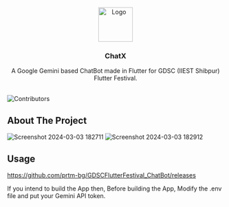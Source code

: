 <br/>
<p align="center">
  <a href="https://github.com/prtm-bg/GDSCFlutterFestival_ChatBot">
    <img src="https://cryptologos.cc/logos/immutable-x-imx-logo.png" alt="Logo" width="80" height="80">
  </a>

  <h3 align="center">ChatX</h3>

  <p align="center">
    A Google Gemini based ChatBot made in Flutter for GDSC (IIEST Shibpur) Flutter Festival.
    <br/>
    <br/>
  </p>
</p>

![Contributors](https://img.shields.io/github/contributors/prtm-bg/GDSCFlutterFestival_ChatBot?color=dark-green) 

## About The Project
![Screenshot 2024-03-03 182711](https://github.com/prtm-bg/GDSCFlutterFestival_ChatBot/assets/68804912/019c6999-f202-4d82-9d07-c1f40f88a766)
![Screenshot 2024-03-03 182912](https://github.com/prtm-bg/GDSCFlutterFestival_ChatBot/assets/68804912/b8b7450e-8208-4acf-bf02-91d8e96a9639)




## Usage 

https://github.com/prtm-bg/GDSCFlutterFestival_ChatBot/releases 

If you intend to build the App then, Before building the App, Modify the .env file and put your Gemini API token.


